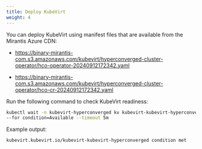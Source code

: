 ```yaml
---
title: Deploy KubeVirt
weight: 4
---
```


You can deploy KubeVirt using manifest files that are available from the
Mirantis Azure CDN:

* https://binary-mirantis-com.s3.amazonaws.com/kubevirt/hyperconverged-cluster-operator/hco-operator-20240912172342.yaml

* https://binary-mirantis-com.s3.amazonaws.com/kubevirt/hyperconverged-cluster-operator/hco-cr-20240912172342.yaml

Run the following command to check KubeVirt readiness:

```bash
kubectl wait -n kubevirt-hyperconverged kv kubevirt-kubevirt-hyperconverged
--for condition=Available --timeout 5m
```

Example output:

```bash
kubevirt.kubevirt.io/kubevirt-kubevirt-hyperconverged condition met
```
